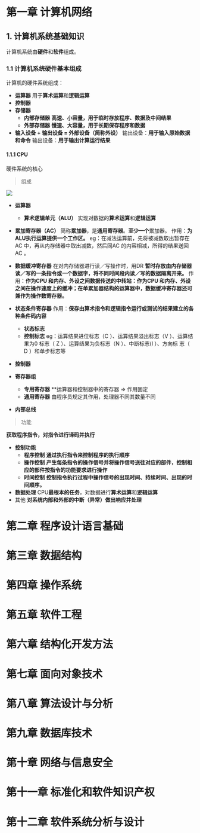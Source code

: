
# 第一章 计算机网络
## 1. 计算机系统基础知识
计算机系统由**硬件**和**软件**组成。
### 1.1 计算机系统硬件基本组成
计算机的硬件系统组成：
* **运算器**
	用于**算术运算**和**逻辑运算**
* **控制器**
* **存储器**
	* **内部存储器**
		**高速、小容量，用于临时存放程序、数据及中间结果**
	 * **外部存储器**
		 **慢速、大容量，用于长期保存程序和数据**
* **输入设备 + 输出设备 = 外部设备（简称外设）**
	输出设备：**用于输入原始数据和命令**
	输出设备：**用于输出计算运行结果**


#### 1.1.1 CPU
硬件系统的核心
>组成

![](image-20230505231328443.jpeg)


* **运算器**
	*  **算术逻辑单元（ALU）**
		实现对数据的**算术运算**和**逻辑运算**
		
* **累加寄存器（AC）**
	简称**累加器**，是**通用寄存器**。**至少一个**累加器。
    作用：**为ALU执行运算提供一个工作区。**
    eg：在减法运算前，先将被减数取出暂存在AC 中，再从内存储器中取出减数，然后同AC 的内容相减，所得的结果送回AC 。
    
*  **数据缓冲寄存器**
	在对内存储器进行读／写操作时，用DR **暂时存放由内存储器读／写的一条指令或一个数据字，将不同时间段内读／写的数据隔离开来。**
	作用：**作为CPU 和内存、外设之间数据传送的中转站：作为CPU 和内存、外设之间在操作速度上的缓冲；在单累加器结构的运算器中，数据缓冲寄存器还可兼作为操作数寄存器。**
	
* **状态条件寄存器**
	作用：**保存由算术指令和逻辑指令运行或测试的结果建立的各种条件码内容**
	* **状态标志**
	* **控制标志**
	eg：运算结果进位标志（C ）、运算结果溢出标志（V ）、运算结果为0 标志（ Z ）、运算结果为负标志（N ）、中断标志(I ）、方向标
志（ D ）和单步标志等
* **控制器**
* **寄存器组**
	* **专用寄存器**
		**运算器和控制器中的寄存器  => 作用固定
	* **通用寄存器**
		由程序员规定其作用，处理器不同其数量不同
* **内部总线**



>功能

**获取程序指令，对指令进行译码并执行**

* **控制功能**
	* **程序控制**
		**通过执行指令来控制程序的执行顺序**
	* **操作控制**
		**产生每条指令的操作信号并将操作信号送往对应的部件，控制相应的部件按指令的功能要求进行操作**
	* **时间控制**
		 **控制指令执行过程中操作信号的出现时间、持续时间、出现的时间顺序。**
* **数据处理**
	CPU**最根本的任务**，对数据进行**算术运算**和**逻辑运算**
* 其他
	**对系统内部和外部的中断（异常）做出响应并处理**









# 第二章 程序设计语言基础







# 第三章 数据结构







# 第四章 操作系统









# 第五章 软件工程









# 第六章 结构化开发方法













# 第七章 面向对象技术









# 第八章 算法设计与分析











# 第九章 数据库技术











# 第十章 网络与信息安全









# 第十一章 标准化和软件知识产权













# 第十二章 软件系统分析与设计












